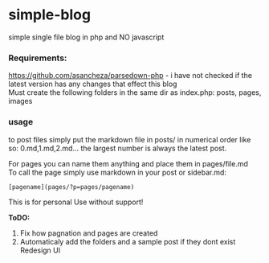 # simple-blog

simple single file blog in php and NO javascript  

### Requirements: 

https://github.com/asancheza/parsedown-php - i have not checked if the latest version has any changes that effect this blog  
Must create the following folders in the same dir as index.php: posts, pages, images  

### usage

to post files simply put the markdown file in posts/ in numerical order like so: 0.md,1.md,2.md... the largest number is always the latest post.  

For pages you can name them anything and place them in pages/file.md  
To call the page simply use markdown in your post or sidebar.md:  

    [pagename](pages/?p=pages/pagename)

This is for personal Use without support!  

__ToDO:__  

1. Fix how pagnation and pages are created
2. Automaticaly add the folders and a sample post if they dont exist  
Redesign UI  
